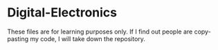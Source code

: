 # Digital-Electronics
These files are for learning purposes only.
If I find out people are copy-pasting my code, I will take down the repository.
